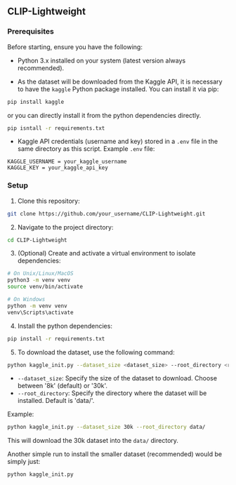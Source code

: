 ## CLIP-Lightweight

### Prerequisites

Before starting, ensure you have the following:

- Python 3.x installed on your system (latest version always recommended).  

- As the dataset will be downloaded from the Kaggle API, it is necessary to have the `kaggle` Python package installed. You can install it via pip:   
```bash
pip install kaggle
```   

or you can directly install it from the python dependencies directly.

```bash
pip isntall -r requirements.txt
```

- Kaggle API credentials (username and key) stored in a `.env` file in the same directory as this script. Example `.env` file:   

```plaintext
KAGGLE_USERNAME = your_kaggle_username
KAGGLE_KEY = your_kaggle_api_key
```

### Setup

1. Clone this repository:

```bash
git clone https://github.com/your_username/CLIP-Lightweight.git
```

2. Navigate to the project directory:

```bash
cd CLIP-Lightweight
```

3. (Optional) Create and activate a virtual environment to isolate dependencies:

```bash
# On Unix/Linux/MacOS
python3 -m venv venv
source venv/bin/activate

# On Windows
python -m venv venv
venv\Scripts\activate
```

4. Install the python dependencies:

```bash
pip install -r requirements.txt
```

5. To download the dataset, use the following command:

```bash
python kaggle_init.py --dataset_size <dataset_size> --root_directory <root_directory>
```

- `--dataset_size`: Specify the size of the dataset to download. Choose between '8k' (default) or '30k'.
- `--root_directory`: Specify the directory where the dataset will be installed. Default is 'data/'.

Example:

```bash
python kaggle_init.py --dataset_size 30k --root_directory data/
```

This will download the 30k dataset into the `data/` directory.

Another simple run to install the smaller dataset (recommended) would be simply just:

```bash
python kaggle_init.py
```